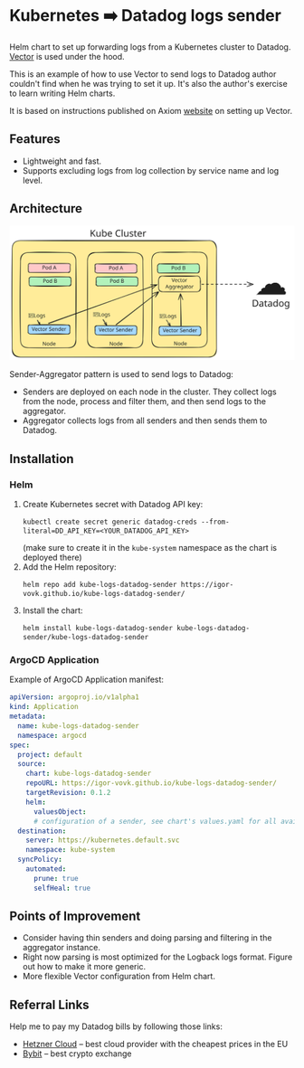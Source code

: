 # Kubernetes ➡️ Datadog logs sender

Helm chart to set up forwarding logs from a Kubernetes cluster to Datadog.
[Vector](https://vector.dev) is used under the hood.

This is an example of how to use Vector to send logs to Datadog author couldn't find when
he was trying to set it up.
It's also the author's exercise to learn writing Helm charts.

It is based on instructions published on Axiom [website](https://axiom.co/docs/send-data/kubernetes) on setting up
Vector.

## Features

* Lightweight and fast.
* Supports excluding logs from log collection by service name and log level.

## Architecture

![Architecture](./docs/architecture-diagram.svg)

Sender-Aggregator pattern is used to send logs to Datadog:

* Senders are deployed on each node in the cluster. They collect logs from the node, process and filter them, and then
  send logs to the aggregator.
* Aggregator collects logs from all senders and then sends them to Datadog.

## Installation

### Helm

1. Create Kubernetes secret with Datadog API key:
   ```shell
   kubectl create secret generic datadog-creds --from-literal=DD_API_KEY=<YOUR_DATADOG_API_KEY>
    ```
   (make sure to create it in the `kube-system` namespace as the chart is deployed there)
2. Add the Helm repository:
   ```shell
   helm repo add kube-logs-datadog-sender https://igor-vovk.github.io/kube-logs-datadog-sender/
   ```
3. Install the chart:
   ```shell
   helm install kube-logs-datadog-sender kube-logs-datadog-sender/kube-logs-datadog-sender
   ```

### ArgoCD Application

Example of ArgoCD Application manifest:

```yaml
apiVersion: argoproj.io/v1alpha1
kind: Application
metadata:
  name: kube-logs-datadog-sender
  namespace: argocd
spec:
  project: default
  source:
    chart: kube-logs-datadog-sender
    repoURL: https://igor-vovk.github.io/kube-logs-datadog-sender/
    targetRevision: 0.1.2
    helm:
      valuesObject:
      # configuration of a sender, see chart's values.yaml for all available options
  destination:
    server: https://kubernetes.default.svc
    namespace: kube-system
  syncPolicy:
    automated:
      prune: true
      selfHeal: true
```

## Points of Improvement

* Consider having thin senders and doing parsing and filtering in the aggregator instance.
* Right now parsing is most optimized for the Logback logs format. Figure out how to make it more generic.
* More flexible Vector configuration from Helm chart.

## Referral Links

Help me to pay my Datadog bills by following those links:

* [Hetzner Cloud](https://hetzner.cloud/?ref=iAnthJAtoQ8d) – best cloud provider with the cheapest prices in the EU
* [Bybit](https://www.bybit.nl/invite?ref=EVWANAG) – best crypto exchange